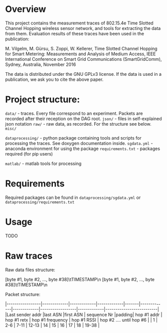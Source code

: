# Overview

This project contains the measurement traces of 802.15.4e Time Slotted Channel Hopping wireless sensor network, and tools for extracting the data from them.
Evaluation results of these traces have been used in the publication:

M. Vilgelm, M. Gürsu, S. Zoppi, W. Kellerer,
Time Slotted Channel Hopping for Smart Metering: Measurements and Analysis of Medium Access,
IEEE International Conference on Smart Grid Communications (SmartGridComm), Sydney, Australia, November 2016

The data is distributed under the GNU GPLv3 license. If the data is used in a publication, we ask you to cite the above paper.

# Project structure:

  `data/` - traces. Every file correspond to an experiment. Packets are recorded after their reception on the DAG root.
        `json/` - files in self-explained json notation
        `raw/` - raw data, as recorded. For the structure see below.
        `misc/`

  `dataprocessing/` - python package containing tools and scripts for processing the traces. See doxygen documentation inside.
        `sgdata.yml` - anaconda environment for using the package
        `requirements.txt` - packages required (for pip users)

  `matlab/` - matlab tools for processing

# Requirements

Required packages can be found in `dataprocessing/sgdata.yml` or `dataprocessing/requirements.txt`

# Usage

TODO

# Raw traces

Raw data files structure:

[byte #1, byte #2, ..., byte #38]\tTIMESTAMP\n
[byte #1, byte #2, ..., byte #38]\tTIMESTAMP\n

Packet structure:

|-----------------|-------------|-------------|-------------|-------|-------------|-------------|------------------|-------------|--------------------------|
|Last sender addr |last ASN     |first ASN    | sequence Nr |padding| hop #1 addr | hop #1 retx | hop #1 frequency | hop #1 RSSI | hop #2 .... until hop #6 |
| 1               | 2-6 	| 7-11        | 12-13       | 14    | 15          | 16          | 17               | 18          | 19-38                    |
